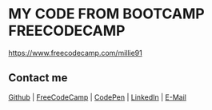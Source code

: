 # MY CODE FROM BOOTCAMP FREECODECAMP

https://www.freecodecamp.com/millie91

## Contact me

[Github](https://github.com/millie91) | [FreeCodeCamp](http://www.freecodecamp.com/millie91) |  [CodePen](http://codepen.io/millie91/) | [LinkedIn](https://uk.linkedin.com/in/milica-sucevic-59240358) | [E-Mail](mailto:milicasucevic@gmail.com)
